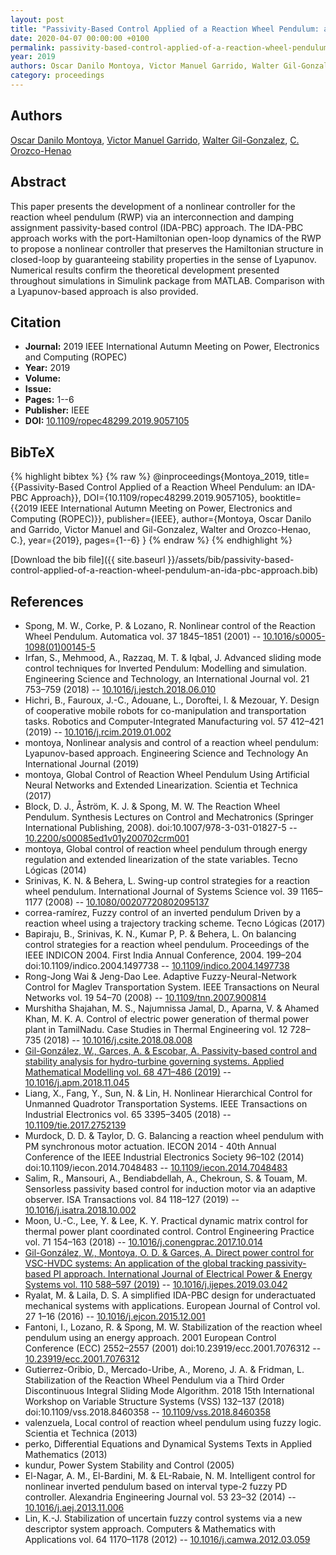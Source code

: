 ```yaml
---
layout: post
title: "Passivity-Based Control Applied of a Reaction Wheel Pendulum: an IDA-PBC Approach"
date: 2020-04-07 00:00:00 +0100
permalink: passivity-based-control-applied-of-a-reaction-wheel-pendulum-an-ida-pbc-approach
year: 2019
authors: Oscar Danilo Montoya, Victor Manuel Garrido, Walter Gil-Gonzalez, C. Orozco-Henao
category: proceedings
---
```

 
## Authors
[Oscar Danilo Montoya](authors/oscar-danilo-montoya), [Victor Manuel Garrido](authors/victor-manuel-garrido), [Walter Gil-Gonzalez](authors/walter-julian-gil-gonzalez), [C. Orozco-Henao](authors/c-orozco-henao)
 
## Abstract
This paper presents the development of a nonlinear controller for the reaction wheel pendulum (RWP) via an interconnection and damping assignment passivity-based control (IDA-PBC) approach. The IDA-PBC approach works with the port-Hamiltonian open-loop dynamics of the RWP to propose a nonlinear controller that preserves the Hamiltonian structure in closed-loop by guaranteeing stability properties in the sense of Lyapunov. Numerical results confirm the theoretical development presented throughout simulations in Simulink package from MATLAB. Comparison with a Lyapunov-based approach is also provided.
 
## Citation
- **Journal:** 2019 IEEE International Autumn Meeting on Power, Electronics and Computing (ROPEC)
- **Year:** 2019
- **Volume:** 
- **Issue:** 
- **Pages:** 1--6
- **Publisher:** IEEE
- **DOI:** [10.1109/ropec48299.2019.9057105](https://doi.org/10.1109/ropec48299.2019.9057105)
 
## BibTeX
{% highlight bibtex %}
{% raw %}
@inproceedings{Montoya_2019,
  title={{Passivity-Based Control Applied of a Reaction Wheel Pendulum: an IDA-PBC Approach}},
  DOI={10.1109/ropec48299.2019.9057105},
  booktitle={{2019 IEEE International Autumn Meeting on Power, Electronics and Computing (ROPEC)}},
  publisher={IEEE},
  author={Montoya, Oscar Danilo and Garrido, Victor Manuel and Gil-Gonzalez, Walter and Orozco-Henao, C.},
  year={2019},
  pages={1--6}
}
{% endraw %}
{% endhighlight %}
 
[Download the bib file]({{ site.baseurl }}/assets/bib/passivity-based-control-applied-of-a-reaction-wheel-pendulum-an-ida-pbc-approach.bib)
 
## References
- Spong, M. W., Corke, P. & Lozano, R. Nonlinear control of the Reaction Wheel Pendulum. Automatica vol. 37 1845–1851 (2001) -- [10.1016/s0005-1098(01)00145-5](https://doi.org/10.1016/s0005-1098(01)00145-5)
- Irfan, S., Mehmood, A., Razzaq, M. T. & Iqbal, J. Advanced sliding mode control techniques for Inverted Pendulum: Modelling and simulation. Engineering Science and Technology, an International Journal vol. 21 753–759 (2018) -- [10.1016/j.jestch.2018.06.010](https://doi.org/10.1016/j.jestch.2018.06.010)
- Hichri, B., Fauroux, J.-C., Adouane, L., Doroftei, I. & Mezouar, Y. Design of cooperative mobile robots for co-manipulation and transportation tasks. Robotics and Computer-Integrated Manufacturing vol. 57 412–421 (2019) -- [10.1016/j.rcim.2019.01.002](https://doi.org/10.1016/j.rcim.2019.01.002)
- montoya, Nonlinear analysis and control of a reaction wheel pendulum: Lyapunov-based approach. Engineering Science and Technology An International Journal (2019)
- montoya, Global Control of Reaction Wheel Pendulum Using Artificial Neural Networks and Extended Linearization. Scientia et Technica (2017)
- Block, D. J., Åström, K. J. & Spong, M. W. The Reaction Wheel Pendulum. Synthesis Lectures on Control and Mechatronics (Springer International Publishing, 2008). doi:10.1007/978-3-031-01827-5 -- [10.2200/s00085ed1v01y200702crm001](https://doi.org/10.2200/s00085ed1v01y200702crm001)
- montoya, Global control of reaction wheel pendulum through energy regulation and extended linearization of the state variables. Tecno L&#x00F3;gicas (2014)
- Srinivas, K. N. & Behera, L. Swing-up control strategies for a reaction wheel pendulum. International Journal of Systems Science vol. 39 1165–1177 (2008) -- [10.1080/00207720802095137](https://doi.org/10.1080/00207720802095137)
- correa-ramírez, Fuzzy control of an inverted pendulum Driven by a reaction wheel using a trajectory tracking scheme. Tecno L&#x00F3;gicas (2017)
- Bapiraju, B., Srinivas, K. N., Kumar P, P. & Behera, L. On balancing control strategies for a reaction wheel pendulum. Proceedings of the IEEE INDICON 2004. First India Annual Conference, 2004. 199–204 doi:10.1109/indico.2004.1497738 -- [10.1109/indico.2004.1497738](https://doi.org/10.1109/indico.2004.1497738)
- Rong-Jong Wai & Jeng-Dao Lee. Adaptive Fuzzy-Neural-Network Control for Maglev Transportation System. IEEE Transactions on Neural Networks vol. 19 54–70 (2008) -- [10.1109/tnn.2007.900814](https://doi.org/10.1109/tnn.2007.900814)
- Murshitha Shajahan, M. S., Najumnissa Jamal, D., Aparna, V. & Ahamed Khan, M. K. A. Control of electric power generation of thermal power plant in TamilNadu. Case Studies in Thermal Engineering vol. 12 728–735 (2018) -- [10.1016/j.csite.2018.08.008](https://doi.org/10.1016/j.csite.2018.08.008)
- [Gil-González, W., Garces, A. & Escobar, A. Passivity-based control and stability analysis for hydro-turbine governing systems. Applied Mathematical Modelling vol. 68 471–486 (2019)](passivity-based-control-and-stability-analysis-for-hydro-turbine-governing-systems) -- [10.1016/j.apm.2018.11.045](https://doi.org/10.1016/j.apm.2018.11.045)
- Liang, X., Fang, Y., Sun, N. & Lin, H. Nonlinear Hierarchical Control for Unmanned Quadrotor Transportation Systems. IEEE Transactions on Industrial Electronics vol. 65 3395–3405 (2018) -- [10.1109/tie.2017.2752139](https://doi.org/10.1109/tie.2017.2752139)
- Murdock, D. D. & Taylor, D. G. Balancing a reaction wheel pendulum with PM synchronous motor actuation. IECON 2014 - 40th Annual Conference of the IEEE Industrial Electronics Society 96–102 (2014) doi:10.1109/iecon.2014.7048483 -- [10.1109/iecon.2014.7048483](https://doi.org/10.1109/iecon.2014.7048483)
- Salim, R., Mansouri, A., Bendiabdellah, A., Chekroun, S. & Touam, M. Sensorless passivity based control for induction motor via an adaptive observer. ISA Transactions vol. 84 118–127 (2019) -- [10.1016/j.isatra.2018.10.002](https://doi.org/10.1016/j.isatra.2018.10.002)
- Moon, U.-C., Lee, Y. & Lee, K. Y. Practical dynamic matrix control for thermal power plant coordinated control. Control Engineering Practice vol. 71 154–163 (2018) -- [10.1016/j.conengprac.2017.10.014](https://doi.org/10.1016/j.conengprac.2017.10.014)
- [Gil-González, W., Montoya, O. D. & Garces, A. Direct power control for VSC-HVDC systems: An application of the global tracking passivity-based PI approach. International Journal of Electrical Power &amp; Energy Systems vol. 110 588–597 (2019)](direct-power-control-for-vsc-hvdc-systems-an-application-of-the-global-tracking-passivity-based-pi-approach) -- [10.1016/j.ijepes.2019.03.042](https://doi.org/10.1016/j.ijepes.2019.03.042)
- Ryalat, M. & Laila, D. S. A simplified IDA-PBC design for underactuated mechanical systems with applications. European Journal of Control vol. 27 1–16 (2016) -- [10.1016/j.ejcon.2015.12.001](https://doi.org/10.1016/j.ejcon.2015.12.001)
- Fantoni, I., Lozano, R. & Spong, M. W. Stabilization of the reaction wheel pendulum using an energy approach. 2001 European Control Conference (ECC) 2552–2557 (2001) doi:10.23919/ecc.2001.7076312 -- [10.23919/ecc.2001.7076312](https://doi.org/10.23919/ecc.2001.7076312)
- Gutierrez-Oribio, D., Mercado-Uribe, A., Moreno, J. A. & Fridman, L. Stabilization of the Reaction Wheel Pendulum via a Third Order Discontinuous Integral Sliding Mode Algorithm. 2018 15th International Workshop on Variable Structure Systems (VSS) 132–137 (2018) doi:10.1109/vss.2018.8460358 -- [10.1109/vss.2018.8460358](https://doi.org/10.1109/vss.2018.8460358)
- valenzuela, Local control of reaction wheel pendulum using fuzzy logic. Scientia et Technica (2013)
- perko, Differential Equations and Dynamical Systems Texts in Applied Mathematics (2013)
- kundur, Power System Stability and Control (2005)
- El-Nagar, A. M., El-Bardini, M. & EL-Rabaie, N. M. Intelligent control for nonlinear inverted pendulum based on interval type-2 fuzzy PD controller. Alexandria Engineering Journal vol. 53 23–32 (2014) -- [10.1016/j.aej.2013.11.006](https://doi.org/10.1016/j.aej.2013.11.006)
- Lin, K.-J. Stabilization of uncertain fuzzy control systems via a new descriptor system approach. Computers &amp; Mathematics with Applications vol. 64 1170–1178 (2012) -- [10.1016/j.camwa.2012.03.059](https://doi.org/10.1016/j.camwa.2012.03.059)

